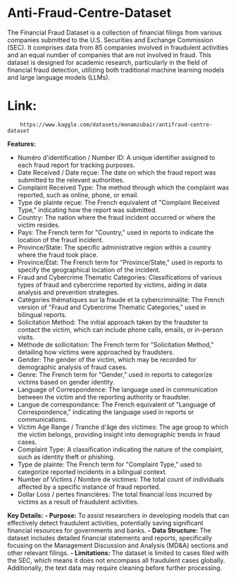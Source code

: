 # Anti-Fraud-Centre-Dataset

The Financial Fraud Dataset is a collection of financial filings from various companies submitted to the U.S. Securities and Exchange Commission (SEC). It comprises data from 85 companies involved in fraudulent activities and an equal number of companies that are not involved in fraud. This dataset is designed for academic research, particularly in the field of financial fraud detection, utilizing both traditional machine learning models and large language models (LLMs).


# Link:
        https://www.kaggle.com/datasets/monamzubair/antifraud-centre-dataset

**Features:**
- Numéro d'identification / Number ID: A unique identifier assigned to each fraud report for tracking purposes.
- Date Received / Date reçue: The date on which the fraud report was submitted to the relevant authorities.
- Complaint Received Type: The method through which the complaint was reported, such as online, phone, or email.
- Type de plainte reçue: The French equivalent of "Complaint Received Type," indicating how the report was submitted.
- Country: The nation where the fraud incident occurred or where the victim resides.
- Pays: The French term for "Country," used in reports to indicate the location of the fraud incident.
- Province/State: The specific administrative region within a country where the fraud took place.
- Province/État: The French term for "Province/State," used in reports to specify the geographical location of the incident.
- Fraud and Cybercrime Thematic Categories: Classifications of various types of fraud and cybercrime reported by victims, aiding in data analysis and prevention strategies.
- Catégories thématiques sur la fraude et la cybercriminalité: The French version of "Fraud and Cybercrime Thematic Categories," used in bilingual reports.
- Solicitation Method: The initial approach taken by the fraudster to contact the victim, which can include phone calls, emails, or in-person visits.
- Méthode de sollicitation: The French term for "Solicitation Method," detailing how victims were approached by fraudsters.
- Gender: The gender of the victim, which may be recorded for demographic analysis of fraud cases.
- Genre: The French term for "Gender," used in reports to categorize victims based on gender identity.
- Language of Correspondence: The language used in communication between the victim and the reporting authority or fraudster.
- Langue de correspondance: The French equivalent of "Language of Correspondence," indicating the language used in reports or communications.
- Victim Age Range / Tranche d'âge des victimes: The age group to which the victim belongs, providing insight into demographic trends in fraud cases.
- Complaint Type: A classification indicating the nature of the complaint, such as identity theft or phishing.
- Type de plainte: The French term for "Complaint Type," used to categorize reported incidents in a bilingual context.
- Number of Victims / Nombre de victimes: The total count of individuals affected by a specific instance of fraud reported.
- Dollar Loss / pertes financières: The total financial loss incurred by victims as a result of fraudulent activities.

**Key Details:**
**- Purpose:** To assist researchers in developing models that can effectively detect fraudulent activities, potentially saving significant financial resources for governments and banks.
**- Data Structure:** The dataset includes detailed financial statements and reports, specifically focusing on the Management Discussion and Analysis (MD&A) sections and other relevant filings.
**- Limitations:** The dataset is limited to cases filed with the SEC, which means it does not encompass all fraudulent cases globally. Additionally, the text data may require cleaning before further processing.
